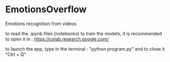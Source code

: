 # EmotionsOverflow
Emotions recognition from videos

to read the .ipynb files (notebooks) to train the models, it is recommended to open it in : https://colab.research.google.com/

to launch the app, type in the terminal : "python program.py" and to close it "Ctrl + Q"
